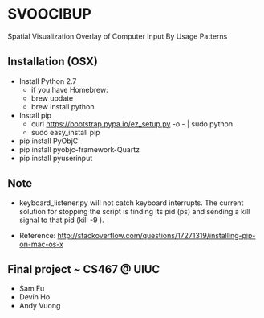 # SVOOCIBUP

Spatial Visualization Overlay of Computer Input By Usage Patterns

## Installation (OSX)

* Install Python 2.7
    * if you have Homebrew:
    * brew update
    * brew install python
* Install pip
    * curl https://bootstrap.pypa.io/ez_setup.py -o - | sudo python
    * sudo easy_install pip
* pip install PyObjC       
* pip install pyobjc-framework-Quartz
* pip install pyuserinput

## Note
* keyboard_listener.py will not catch keyboard interrupts. The current solution for stopping the script is finding its pid (ps) and sending a kill signal to that pid (kill -9 <id>).

* Reference: http://stackoverflow.com/questions/17271319/installing-pip-on-mac-os-x

## Final project ~ CS467 @ UIUC
* Sam Fu
* Devin Ho
* Andy Vuong